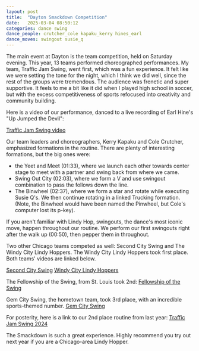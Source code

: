 ```yaml
---
layout: post
title:  "Dayton Smackdown Competition"
date:   2025-03-04 08:50:12 
categories: dance swing
dance_people: crutcher_cole kapaku_kerry hines_earl
dance_moves: swingout susie_q 
---
```



The main event at Dayton is the team competition, held on Saturday evening.  This year, 13 teams performed choreographed performances.  My team, Traffic Jam Swing, went first, which was a fun experience. It felt like we were setting the tone for the night, which I think we did well, since the rest of the groups were tremendous. The audience was frenetic and super supportive.  It feels to me a bit like it did when I played high school in soccer, but with the excess competitiveness of sports refocused into creativity and community building.  

Here is a video of our performance, danced to a live recording of Earl Hine's "Up Jumped the Devil": 

[Traffic Jam Swing video](https://www.youtube.com/watch?v=ugoEBIug07Y)

Our team leaders and choreographers, Kerry Kapaku and Cole Crutcher, emphasized formations in the routine. There are plenty of interesting formations, but the big ones were:
-  the Yeet and Meet (01:33), where we launch each other towards center stage to meet with a partner and swing back from where we came.
-  Swing Out City (02:03), where we form a V and use swingout combination to pass the follows down the line. 
- The Binwheel (02:37), where we form a star and rotate while executing Susie Q's. We then continue rotating in a linked Trucking formation.  (Note, the Binwheel would have been named the Pinwheel, but Cole's computer lost its p-key).

If you aren't familiar with Lindy Hop, swingouts, the dance's most iconic move, happen throughout our routine. We perform our first swingouts right after the walk up (00:50), then pepper them in throughout. 

Two other Chicago teams competed as well: Second City Swing and The Windy City Lindy Hoppers.  The Windy City Lindy Hoppers took first place. Both teams' videos are linked below.

[Second City Swing](https://www.youtube.com/watch?v=3swV1pDvplk)
[Windy City Lindy Hoppers](https://www.youtube.com/watch?v=Bjh8H4LascY)

The Fellowship of the Swing, from St. Louis took 2nd:
[Fellowship of the Swing](https://www.youtube.com/watch?v=WzSoz9VFDqk&list=PL79I7kj_rd07KrVMAtIBnlxmMHQY-6_sm&index=11&pp=iAQB8AUB)

Gem City Swing, the hometown team, took 3rd place, with an incredible sports-themed number. 
[Gem City Swing](https://www.youtube.com/watch?v=grvxf7YeAzo&list=PL79I7kj_rd07KrVMAtIBnlxmMHQY-6_sm&index=5)

For posterity, here is a link to our 2nd place routine from last year:
[Traffic Jam Swing 2024](https://www.youtube.com/watch?v=fZB3BBoS3Ew&list=PL79I7kj_rd05ywDgg9D8D24pQ_VbNeASM&index=11)

The Smackdown is such a great experience. Highly recommend you try out next year if you are a Chicago-area Lindy Hopper.